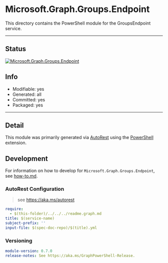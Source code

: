 <!-- region Generated -->
# Microsoft.Graph.Groups.Endpoint
This directory contains the PowerShell module for the GroupsEndpoint service.

---
## Status
[![Microsoft.Graph.Groups.Endpoint](https://img.shields.io/powershellgallery/v/Microsoft.Graph.Groups.Endpoint.svg?style=flat-square&label=Microsoft.Graph.Groups.Endpoint "Microsoft.Graph.Groups.Endpoint")](https://www.powershellgallery.com/packages/Microsoft.Graph.Groups.Endpoint/)

## Info
- Modifiable: yes
- Generated: all
- Committed: yes
- Packaged: yes

---
## Detail
This module was primarily generated via [AutoRest](https://github.com/Azure/autorest) using the [PowerShell](https://github.com/Azure/autorest.powershell) extension.

## Development
For information on how to develop for `Microsoft.Graph.Groups.Endpoint`, see [how-to.md](how-to.md).
<!-- endregion -->

### AutoRest Configuration

> see https://aka.ms/autorest

``` yaml
require:
  - $(this-folder)/../../../readme.graph.md
title: $(service-name)
subject-prefix: ''
input-file: $(spec-doc-repo)/$(title).yml
```
### Versioning

``` yaml
module-version: 0.7.0
release-notes: See https://aka.ms/GraphPowerShell-Release.
```

